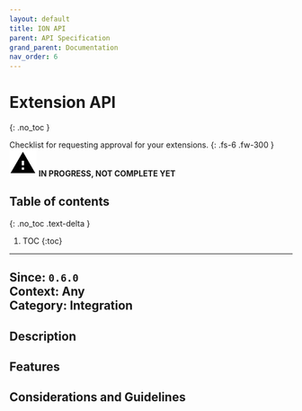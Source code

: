 ```yaml
---
layout: default
title: ION API
parent: API Specification
grand_parent: Documentation
nav_order: 6
---
```


# Extension API
{: .no_toc }

Checklist for requesting approval for your extensions.
{: .fs-6 .fw-300 }
![](/assets/images/warning-24px.svg) **️IN PROGRESS, NOT COMPLETE YET**

## Table of contents
{: .no_toc .text-delta }

1. TOC
{:toc}

---

**Since**: `0.6.0`  
**Context**: Any  
**Category**: Integration  
---
## Description

## Features

## Considerations and Guidelines